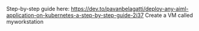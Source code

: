 Step-by-step guide here: https://dev.to/pavanbelagatti/deploy-any-aiml-application-on-kubernetes-a-step-by-step-guide-2i37
Create a VM called myworkstation
